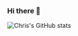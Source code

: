 ### Hi there 👋
![Chris's GitHub stats](https://github-readme-stats.vercel.app/api?username=goodwinchris&show_icons=true&theme=transparent)
